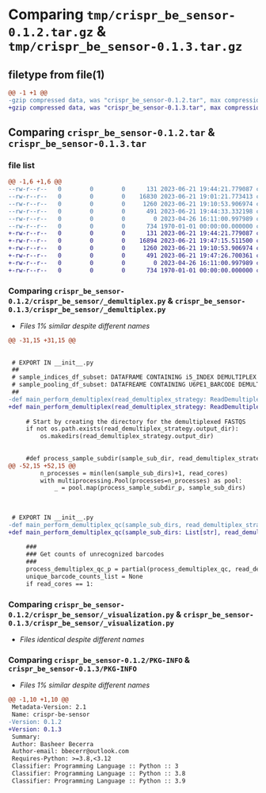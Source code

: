 # Comparing `tmp/crispr_be_sensor-0.1.2.tar.gz` & `tmp/crispr_be_sensor-0.1.3.tar.gz`

## filetype from file(1)

```diff
@@ -1 +1 @@
-gzip compressed data, was "crispr_be_sensor-0.1.2.tar", max compression
+gzip compressed data, was "crispr_be_sensor-0.1.3.tar", max compression
```

## Comparing `crispr_be_sensor-0.1.2.tar` & `crispr_be_sensor-0.1.3.tar`

### file list

```diff
@@ -1,6 +1,6 @@
--rw-r--r--   0        0        0      131 2023-06-21 19:44:21.779087 crispr_be_sensor-0.1.2/crispr_be_sensor/__init__.py
--rw-r--r--   0        0        0    16830 2023-06-21 19:01:21.773413 crispr_be_sensor-0.1.2/crispr_be_sensor/_demultiplex.py
--rw-r--r--   0        0        0     1260 2023-06-21 19:10:53.906974 crispr_be_sensor-0.1.2/crispr_be_sensor/_visualization.py
--rw-r--r--   0        0        0      491 2023-06-21 19:44:33.332198 crispr_be_sensor-0.1.2/pyproject.toml
--rw-r--r--   0        0        0        0 2023-04-26 16:11:00.997989 crispr_be_sensor-0.1.2/README.md
--rw-r--r--   0        0        0      734 1970-01-01 00:00:00.000000 crispr_be_sensor-0.1.2/PKG-INFO
+-rw-r--r--   0        0        0      131 2023-06-21 19:44:21.779087 crispr_be_sensor-0.1.3/crispr_be_sensor/__init__.py
+-rw-r--r--   0        0        0    16894 2023-06-21 19:47:15.511500 crispr_be_sensor-0.1.3/crispr_be_sensor/_demultiplex.py
+-rw-r--r--   0        0        0     1260 2023-06-21 19:10:53.906974 crispr_be_sensor-0.1.3/crispr_be_sensor/_visualization.py
+-rw-r--r--   0        0        0      491 2023-06-21 19:47:26.700361 crispr_be_sensor-0.1.3/pyproject.toml
+-rw-r--r--   0        0        0        0 2023-04-26 16:11:00.997989 crispr_be_sensor-0.1.3/README.md
+-rw-r--r--   0        0        0      734 1970-01-01 00:00:00.000000 crispr_be_sensor-0.1.3/PKG-INFO
```

### Comparing `crispr_be_sensor-0.1.2/crispr_be_sensor/_demultiplex.py` & `crispr_be_sensor-0.1.3/crispr_be_sensor/_demultiplex.py`

 * *Files 1% similar despite different names*

```diff
@@ -31,15 +31,15 @@
 
 
 # EXPORT IN __init__.py
 ##
 # sample_indices_df_subset: DATAFRAME CONTAINING i5_INDEX DEMULTIPLEX SAMPLES - Must contain column "sub_library_name", "i5_index"
 # sample_pooling_df_subset: DATAFREAME CONTAINING U6PE1_BARCODE DEMULTIPLE SAMMPLES - Must contain column "i5_index" and U6PE1_Barcode
 ##
-def main_perform_demultiplex(read_demultiplex_strategy: ReadDemultiplexStrategy, data_root_dir:str, sample_sub_dirs: List[str], sample_indices_df_subset: pd.Dataframe, sample_pooling_df_subset: pd.Dataframe, read_cores: int = 1):
+def main_perform_demultiplex(read_demultiplex_strategy: ReadDemultiplexStrategy, data_root_dir:str, sample_sub_dirs: List[str], sample_indices_df_subset: pd.DataFrame, sample_pooling_df_subset: pd.DataFrame, read_cores: int = 1):
     
     # Start by creating the directory for the demultiplexed FASTQS
     if not os.path.exists(read_demultiplex_strategy.output_dir):
         os.makedirs(read_demultiplex_strategy.output_dir)
 
 
     #def process_sample_subdir(sample_sub_dir, read_demultiplex_strategy, sample_indices_df_subset, sample_pooling_df_subset):
@@ -52,15 +52,15 @@
         n_processes = min(len(sample_sub_dirs)+1, read_cores)
         with multiprocessing.Pool(processes=n_processes) as pool:
             _ = pool.map(process_sample_subdir_p, sample_sub_dirs)
 
 
 
 # EXPORT IN __init__.py
-def main_perform_demultiplex_qc(sample_sub_dirs, read_demultiplex_strategy, sample_indices_df_subset, sample_pooling_df_subset, read_cores: int = 1) -> dict:
+def main_perform_demultiplex_qc(sample_sub_dirs: List[str], read_demultiplex_strategy: ReadDemultiplexStrategy, sample_indices_df_subset: pd.DataFrame, sample_pooling_df_subset: pd.DataFrame, read_cores: int = 1) -> dict:
     
     ###
     ### Get counts of unrecognized barcodes
     ###
     process_demultiplex_qc_p = partial(process_demultiplex_qc, read_demultiplex_strategy=read_demultiplex_strategy, sample_indices_df_subset=sample_indices_df_subset, sample_pooling_df_subset=sample_pooling_df_subset)
     unique_barcode_counts_list = None
     if read_cores == 1:
```

### Comparing `crispr_be_sensor-0.1.2/crispr_be_sensor/_visualization.py` & `crispr_be_sensor-0.1.3/crispr_be_sensor/_visualization.py`

 * *Files identical despite different names*

### Comparing `crispr_be_sensor-0.1.2/PKG-INFO` & `crispr_be_sensor-0.1.3/PKG-INFO`

 * *Files 1% similar despite different names*

```diff
@@ -1,10 +1,10 @@
 Metadata-Version: 2.1
 Name: crispr-be-sensor
-Version: 0.1.2
+Version: 0.1.3
 Summary: 
 Author: Basheer Becerra
 Author-email: bbecerr@outlook.com
 Requires-Python: >=3.8,<3.12
 Classifier: Programming Language :: Python :: 3
 Classifier: Programming Language :: Python :: 3.8
 Classifier: Programming Language :: Python :: 3.9
```

